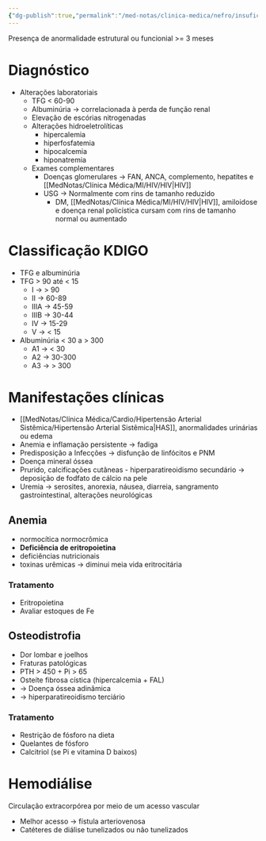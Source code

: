 ```yaml
---
{"dg-publish":true,"permalink":"/med-notas/clinica-medica/nefro/insuficiencia-renal/doenca-renal-cronica/","tags":["review"]}
---
```


Presença de anormalidade estrutural ou funcionial >= 3 meses

# Diagnóstico
- Alterações laboratoriais
	- TFG < 60-90
	- Albuminúria -> correlacionada à perda de função renal
	- Elevação de escórias nitrogenadas
	- Alterações hidroeletrolíticas
		- hipercalemia
		- hiperfosfatemia
		- hipocalcemia
		- hiponatremia
	- Exames complementares
		- Doenças glomerulares -> FAN, ANCA, complemento, hepatites e [[MedNotas/Clínica Médica/MI/HIV/HIV\|HIV]]
		- USG -> Normalmente com rins de tamanho reduzido
			- DM, [[MedNotas/Clínica Médica/MI/HIV/HIV\|HIV]], amiloidose e doença renal policística cursam com rins de tamanho normal ou aumentado
# Classificação KDIGO
- TFG e albuminúria
- TFG > 90 até < 15
	- I -> > 90
	- II -> 60-89
	- IIIA -> 45-59
	- IIIB -> 30-44
	- IV -> 15-29
	- V -> < 15
- Albuminúria < 30 a > 300
	- A1 -> < 30
	- A2 -> 30-300
	- A3 -> > 300
# Manifestações clínicas
- [[MedNotas/Clínica Médica/Cardio/Hipertensão Arterial Sistêmica/Hipertensão Arterial Sistêmica\|HAS]], anormalidades urinárias ou edema
- Anemia e inflamação persistente -> fadiga
- Predisposição a Infecções -> disfunção de linfócitos e PNM
- Doença mineral óssea
- Prurido, calcificações cutâneas - hiperparatireoidismo secundário -> deposição de fodfato de cálcio na pele
- Uremia -> serosites, anorexia, náusea, diarreia, sangramento gastrointestinal, alterações neurológicas
## Anemia 
- normocítica normocrômica
- **Deficiência de eritropoietina**
- deficiências nutricionais
- toxinas urêmicas -> diminui meia vida eritrocitária
### Tratamento
- Eritropoietina
- Avaliar estoques de Fe

## Osteodistrofia
- Dor lombar e joelhos
- Fraturas patológicas
- PTH > 450 + Pi > 65
- Osteíte fibrosa cística (hipercalcemia + FAL)
- -> Doença óssea adinâmica 
- -> hiperparatireoidismo terciário
### Tratamento
- Restrição de fósforo na dieta
- Quelantes de fósforo
- Calcitriol (se Pi e vitamina D baixos)

# Hemodiálise
Circulação extracorpórea por meio de um acesso vascular
- Melhor acesso -> fístula arteriovenosa
- Catéteres de diálise tunelizados ou não tunelizados
